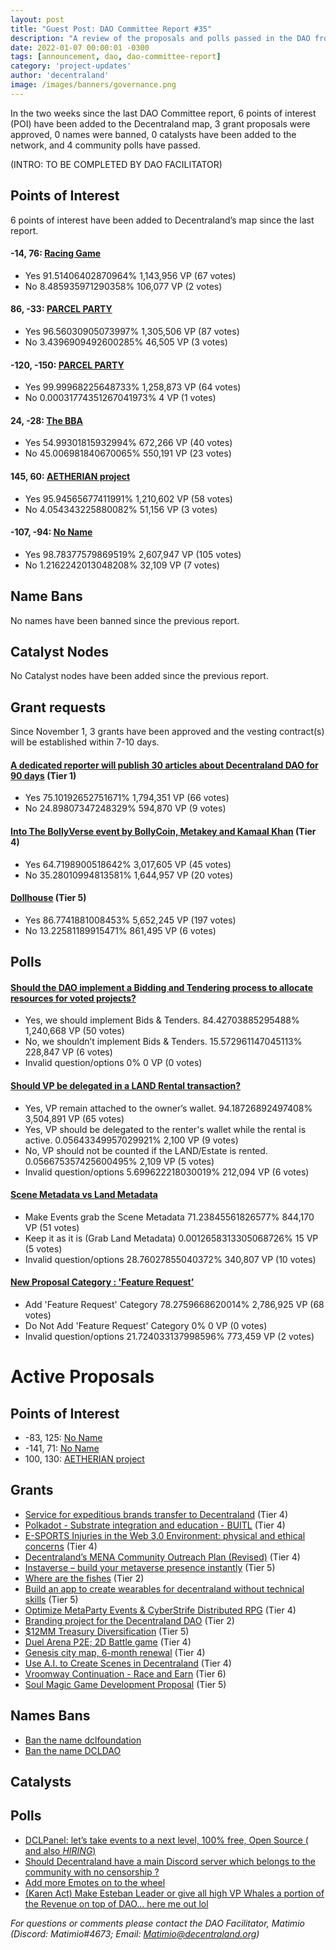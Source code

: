 ```yaml
---
layout: post
title: "Guest Post: DAO Committee Report #35"
description: "A review of the proposals and polls passed in the DAO from November 1 through November 15".
date: 2022-01-07 00:00:01 -0300
tags: [announcement, dao, dao-committee-report]
category: 'project-updates'
author: 'decentraland'
image: /images/banners/governance.png
---
```


In the two weeks since the last DAO Committee report, 6 points of interest (POI) have been added to the Decentraland map, 3 grant proposals were approved, 0 names were banned, 0 catalysts have been added to the network, and 4 community polls have passed.

(INTRO: TO BE COMPLETED BY DAO FACILITATOR)

## Points of Interest
6 points of interest have been added to Decentraland’s map since the last report.


#### -14, 76: [Racing Game](https://governance.decentraland.org/proposal/?id=76ba1a20-5f00-11ed-bd2d-2549553084d0)

* Yes 91.51406402870964% 1,143,956 VP (67 votes)
* No 8.485935971290358% 106,077 VP (2 votes)


#### 86, -33: [PARCEL PARTY](https://governance.decentraland.org/proposal/?id=bfbbfdd0-5d87-11ed-9128-d95e3b6d7912)

* Yes 96.56030905073997% 1,305,506 VP (87 votes)
* No 3.4396909492600285% 46,505 VP (3 votes)


#### -120, -150: [PARCEL PARTY](https://governance.decentraland.org/proposal/?id=7d8e1de0-5d86-11ed-9128-d95e3b6d7912)

* Yes 99.99968225648733% 1,258,873 VP (64 votes)
* No 0.00031774351267041973% 4 VP (1 votes)


#### 24, -28: [The BBA](https://governance.decentraland.org/proposal/?id=9dafcfd0-5c99-11ed-9128-d95e3b6d7912)

* Yes 54.99301815932994% 672,266 VP (40 votes)
* No 45.006981840670065% 550,191 VP (23 votes)


#### 145, 60: [AETHERIAN project](https://governance.decentraland.org/proposal/?id=1928a480-5c26-11ed-9128-d95e3b6d7912)

* Yes 95.94565677411991% 1,210,602 VP (58 votes)
* No 4.054343225880082% 51,156 VP (3 votes)


#### -107, -94: [No Name](https://governance.decentraland.org/proposal/?id=7a4aff00-566e-11ed-be45-c5d5549af004)

* Yes 98.78377579869519% 2,607,947 VP (105 votes)
* No 1.2162242013048208% 32,109 VP (7 votes)


## Name Bans

No names have been banned since the previous report.

## Catalyst Nodes
No Catalyst nodes have been added since the previous report.


## Grant requests
Since November 1, 3 grants have been approved and the vesting contract(s) will be established within 7-10 days.


#### [A dedicated reporter will publish 30 articles about Decentraland DAO for 90 days](https://governance.decentraland.org/proposal/?id=aaabc360-5c17-11ed-9128-d95e3b6d7912) (Tier 1)

* Yes 75.10192652751671% 1,794,351 VP (66 votes)
* No 24.89807347248329% 594,870 VP (9 votes)


#### [Into The BollyVerse event by BollyCoin, Metakey and Kamaal Khan](https://governance.decentraland.org/proposal/?id=d806c170-5541-11ed-be45-c5d5549af004) (Tier 4)

* Yes 64.7198900518642% 3,017,605 VP (45 votes)
* No 35.28010994813581% 1,644,957 VP (20 votes)


#### [Dollhouse](https://governance.decentraland.org/proposal/?id=c4288b70-53de-11ed-be45-c5d5549af004) (Tier 5)

* Yes 86.7741881008453% 5,652,245 VP (197 votes)
* No 13.22581189915471% 861,495 VP (6 votes)


## Polls

#### [Should the DAO implement a Bidding and Tendering process to allocate resources for voted projects?](https://governance.decentraland.org/proposal/?id=ce730570-6053-11ed-bf97-7dbf9f54c71d)

* Yes, we should implement Bids &amp; Tenders. 84.42703885295488% 1,240,668 VP (50 votes)
* No, we shouldn’t implement Bids &amp; Tenders. 15.572961147045113% 228,847 VP (6 votes)
* Invalid question/options 0% 0 VP (0 votes)


#### [Should VP be delegated in a LAND Rental transaction?](https://governance.decentraland.org/proposal/?id=b21c30c0-5af6-11ed-8d3a-4fd4826afe14)

* Yes, VP remain attached to the owner’s wallet. 94.18726892497408% 3,504,891 VP (65 votes)
* Yes, VP should be delegated to the renter&#39;s wallet while the rental is active. 0.05643349957029921% 2,100 VP (9 votes)
* No, VP should not be counted if the LAND/Estate is rented. 0.056675357425600495% 2,109 VP (5 votes)
* Invalid question/options 5.699622218030019% 212,094 VP (6 votes)


#### [Scene Metadata vs Land Metadata](https://governance.decentraland.org/proposal/?id=e765d930-5adc-11ed-8d3a-4fd4826afe14)

* Make Events grab the Scene Metadata 71.23845561826577% 844,170 VP (51 votes)
* Keep it as it is (Grab Land Metadata) 0.0012658313305068726% 15 VP (5 votes)
* Invalid question/options 28.76027855040372% 340,807 VP (10 votes)


#### [New Proposal Category : &#39;Feature Request’](https://governance.decentraland.org/proposal/?id=da572560-5847-11ed-be45-c5d5549af004)

* Add &#39;Feature Request&#39; Category 78.2759668620014% 2,786,925 VP (68 votes)
* Do Not Add &#39;Feature Request&#39; Category 0% 0 VP (0 votes)
* Invalid question/options 21.724033137998596% 773,459 VP (2 votes)



# Active Proposals

## Points of Interest

* -83, 125: [No Name](https://governance.decentraland.org/proposal/?id=2e264570-6a88-11ed-a69f-9d162c5cc598)
* -141, 71: [No Name](https://governance.decentraland.org/proposal/?id=68a64d70-6a84-11ed-a69f-9d162c5cc598)
* 100, 130: [AETHERIAN project](https://governance.decentraland.org/proposal/?id=64465b50-69ab-11ed-a69f-9d162c5cc598)

## Grants

* [Service for expeditious brands transfer to Decentraland](https://governance.decentraland.org/proposal/?id=79869460-6a34-11ed-a69f-9d162c5cc598) (Tier 4)
* [Polkadot - Substrate integration and education - BUITL](https://governance.decentraland.org/proposal/?id=1c5a5390-69a7-11ed-a69f-9d162c5cc598) (Tier 4)
* [E-SPORTS Injuries in the Web 3.0 Environment: physical and ethical concerns](https://governance.decentraland.org/proposal/?id=0ea387d0-69a2-11ed-a69f-9d162c5cc598) (Tier 4)
* [Decentraland’s MENA Community Outreach Plan (Revised)](https://governance.decentraland.org/proposal/?id=1092e040-6998-11ed-a69f-9d162c5cc598) (Tier 4)
* [Instaverse – build your metaverse presence instantly](https://governance.decentraland.org/proposal/?id=e039b690-698c-11ed-a69f-9d162c5cc598) (Tier 5)
* [Where are the fishes](https://governance.decentraland.org/proposal/?id=2a6eae70-6945-11ed-a69f-9d162c5cc598) (Tier 2)
* [Build an app to create wearables for decentraland without technical skills](https://governance.decentraland.org/proposal/?id=1bdb1f10-68c3-11ed-a69f-9d162c5cc598) (Tier 5)
* [Optimize MetaParty Events &amp; CyberStrife Distributed RPG](https://governance.decentraland.org/proposal/?id=8254b150-6834-11ed-a69f-9d162c5cc598) (Tier 4)
* [Branding project for the Decentraland DAO](https://governance.decentraland.org/proposal/?id=a42d6770-675a-11ed-a8f3-85d147463e4c) (Tier 2)
* [$12MM Treasury Diversification](https://governance.decentraland.org/proposal/?id=ef44b230-66d4-11ed-a8f3-85d147463e4c) (Tier 5)
* [Duel Arena P2E; 2D Battle game](https://governance.decentraland.org/proposal/?id=36ce8bd0-66d0-11ed-a8f3-85d147463e4c) (Tier 4)
* [Genesis city map, 6-month renewal](https://governance.decentraland.org/proposal/?id=9d6efbe0-65d1-11ed-bf97-7dbf9f54c71d) (Tier 4)
* [Use A.I. to Create Scenes in Decentraland](https://governance.decentraland.org/proposal/?id=9271a080-652c-11ed-bf97-7dbf9f54c71d) (Tier 4)
* [Vroomway Continuation - Race and Earn](https://governance.decentraland.org/proposal/?id=d68cbd60-6520-11ed-bf97-7dbf9f54c71d) (Tier 6)
* [Soul Magic Game Development Proposal](https://governance.decentraland.org/proposal/?id=44986990-6494-11ed-bf97-7dbf9f54c71d) (Tier 5)

## Names Bans

* [Ban the name dclfoundation](https://governance.decentraland.org/proposal/?id=18f68160-6c13-11ed-a69f-9d162c5cc598)
* [Ban the name DCLDAO](https://governance.decentraland.org/proposal/?id=1a365eb0-67d1-11ed-a69f-9d162c5cc598)

## Catalysts


## Polls

* [DCLPanel: let’s take events to a next level, 100% free, Open Source ( and also *HIRING*)](https://governance.decentraland.org/proposal/?id=ac4ef4b0-6c81-11ed-a69f-9d162c5cc598)
* [Should Decentraland have a main Discord server which belongs to the community with no censorship ?](https://governance.decentraland.org/proposal/?id=73d37840-6c22-11ed-a69f-9d162c5cc598)
* [Add more Emotes on to the wheel](https://governance.decentraland.org/proposal/?id=a440cc40-6b27-11ed-a69f-9d162c5cc598)
* [(Karen Act) Make Esteban Leader or give all high VP Whales a portion of the Revenue on top of DAO... here me out lol](https://governance.decentraland.org/proposal/?id=2b1e1940-6aae-11ed-a69f-9d162c5cc598)

*For questions or comments please contact the DAO Facilitator, Matimio (Discord: Matimio#4673; Email: [Matimio@decentraland.org](mailto:Matimio@decentraland.org))*